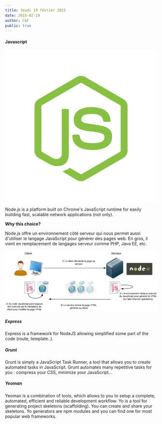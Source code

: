 ```yaml
---
title: Jeudi 19 février 2015
date: 2015-02-19
author: C&F
public: true
---
```


#### Javascript

![nodejs](nodejs.png)

Node.js is a platform built on Chrome's JavaScript runtime for easily building fast, scalable network applications (not only).

**Why this choice?**

Node.js offre un environnement côté serveur qui nous permet aussi d'utiliser le langage JavaScript pour générer des pages web. En gros, il vient en remplacement de langages serveur comme PHP, Java EE, etc.


![nodejsExplication](nodejsexpli.png)

##### Express
Express is a framework for NodeJS allowing simplified some part of the code (route, template..).

##### Grunt
Grunt is simply a JavaScript Task Runner, a tool that allows you to create automated tasks in JavaScript. Grunt automates many repetitive tasks for you : compress your CSS, minimize your JavaScript… 

##### Yeoman
Yeoman is a combination of tools, which allows to you to setup a complete, automated, efficient and reliable development workflow.
Yo is a tool for generating project skeletons (scaffolding). You can create and share your skeletons. Yo generators are npm modules and you can find one for most popular web frameworks.
